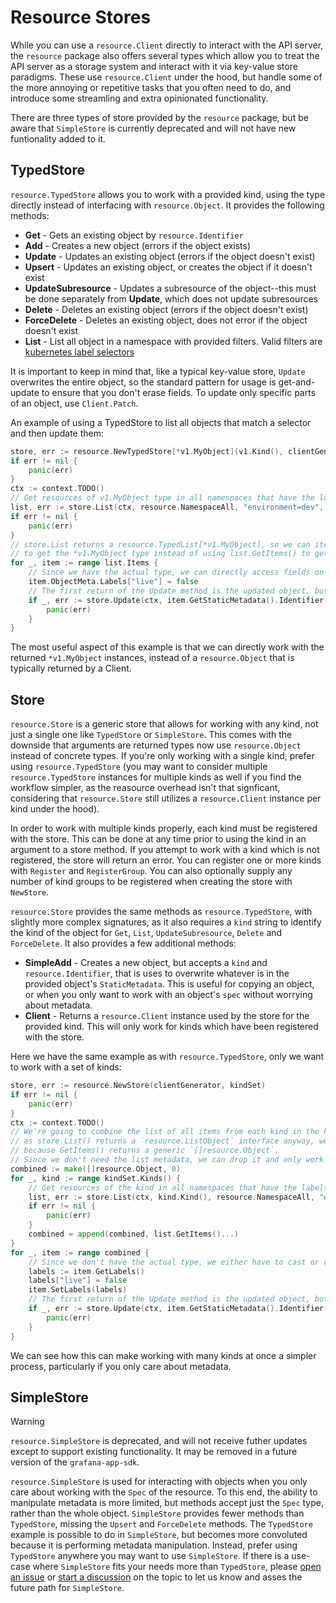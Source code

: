 # Resource Stores

While you can use a `resource.Client` directly to interact with the API server, the `resource` package also offers several types which allow you to treat the API server as a storage system and interact with it via key-value store paradigms. These use `resource.Client` under the hood, but handle some of the more annoying or repetitive tasks that you often need to do, and introduce some streamling and extra opinionated functionality.

There are three types of store provided by the `resource` package, but be aware that `SimpleStore` is currently deprecated and will not have new funtionality added to it.

## TypedStore

`resource.TypedStore` allows you to work with a provided kind, using the type directly instead of interfacing with `resource.Object`. It provides the following methods:
* **Get** - Gets an existing object by `resource.Identifier`
* **Add** - Creates a new object (errors if the object exists)
* **Update** - Updates an existing object (errors if the object doesn't exist)
* **Upsert** - Updates an existing object, or creates the object if it doesn't exist
* **UpdateSubresource** - Updates a subresource of the object--this must be done separately from **Update**, which does not update subresources
* **Delete** - Deletes an existing object (errors if the object doesn't exist)
* **ForceDelete** - Deletes an existing object, does not error if the object doesn't exist
* **List** - List all object in a namespace with provided filters. Valid filters are [kubernetes label selectors](https://kubernetes.io/docs/concepts/overview/working-with-objects/labels/#label-selectors)

It is important to keep in mind that, like a typical key-value store, `Update` overwrites the entire object, so the standard pattern for usage is get-and-update to ensure that you don't erase fields. To update only specific parts of an object, use `Client.Patch`.

An example of using a TypedStore to list all objects that match a selector and then update them:
```go
store, err := resource.NewTypedStore[*v1.MyObject](v1.Kind(), clientGenerator)
if err != nil {
    panic(err)
}
ctx := context.TODO()
// Get resources of v1.MyObject type in all namespaces that have the labels `environment=dev` and `live=true`
list, err := store.List(ctx, resource.NamespaceAll, "environment=dev", "live=true")
if err != nil {
    panic(err)
}
// store.List returns a resource.TypedList[*v1.MyObject], so we can iterate through list.Items 
// to get the *v1.MyObject type instead of using list.GetItems() to get a list of resource.Object types
for _, item := range list.Items {
    // Since we have the actual type, we can directly access fields on it without needing to cast
    item.ObjectMeta.Labels["live"] = false
    // The first return of the Update method is the updated object, but we can discard that because we don't care about it
    if _, err := store.Update(ctx, item.GetStaticMetadata().Identifier(), item); err != nil {
        panic(err)
    }
}
```
The most useful aspect of this example is that we can directly work with the returned `*v1.MyObject` instances, instead of a `resource.Object` that is typically returned by a Client.

## Store

`resource.Store` is a generic store that allows for working with any kind, not just a single one like `TypedStore` or `SimpleStore`. This comes with the downside that arguments are returned types now use `resource.Object` instead of concrete types. If you're only working with a single kind, prefer using `resource.TypedStore` (you may want to consider multiple `resource.TypedStore` instances for multiple kinds as well if you find the workflow simpler, as the reasource overhead isn't that signficant, considering that `resource.Store` still utilizes a `resource.Client` instance per kind under the hood). 

In order to work with multiple kinds properly, each kind must be registered with the store. This can be done at any time prior to using the kind in an argument to a store method. If you attempt to work with a kind which is not registered, the store will return an error. You can register one or more kinds with `Register` and `RegisterGroup`. You can also optionally supply any number of kind groups to be registered when creating the store with `NewStore`.

`resource.Store` provides the same methods as `resource.TypedStore`, with slightly more complex signatures, as it also requires a `kind` string to identify the kind of the object for `Get`, `List`, `UpdateSubresource`, `Delete` and `ForceDelete`. It also provides a few additional methods:
* **SimpleAdd** - Creates a new object, but accepts a `kind` and `resource.Identifier`, that is uses to overwrite whatever is in the provided object's `StaticMetadata`. This is useful for copying an object, or when you only want to work with an object's `spec` without worrying about metadata.
* **Client** - Returns a `resource.Client` instance used by the store for the provided kind. This will only work for kinds which have been registered with the store.

Here we have the same example as with `resource.TypedStore`, only we want to work with a set of kinds:
```go
store, err := resource.NewStore(clientGenerator, kindSet)
if err != nil {
    panic(err)
}
ctx := context.TODO()
// We're going to combine the list of all items from each kind in the kindSet, 
// as store.List() returns a `resource.ListObject` interface anyway, we don't lose type information, 
// because GetItems() returns a generic `[]resource.Object`.
// Since we don't need the list metadata, we can drop it and only work with the []resource.Object GetItems() response.
combined := make([]resource.Object, 0)
for _, kind := range kindSet.Kinds() {
    // Get resources of the kind in all namespaces that have the labels `environment=dev` and `live=true`
    list, err := store.List(ctx, kind.Kind(), resource.NamespaceAll, "environment=dev", "live=true")
    if err != nil {
        panic(err)
    }
    combined = append(combined, list.GetItems()...)
}
for _, item := range combined {
    // Since we don't have the actual type, we either have to cast or call resource.Object methods
    labels := item.GetLabels()
    labels["live"] = false
    item.SetLabels(labels)
    // The first return of the Update method is the updated object, but we can discard that because we don't care about it
    if _, err := store.Update(ctx, item.GetStaticMetadata().Identifier(), item); err != nil {
        panic(err)
    }
}
```
We can see how this can make working with many kinds at once a simpler process, particularly if you only care about metadata.

## SimpleStore

> [!WARNING]
> `resource.SimpleStore` is deprecated, and will not receive futher updates except to support existing functionality.
> It may be removed in a future version of the `grafana-app-sdk`.

`resource.SimpleStore` is used for interacting with objects when you only care about working with the `Spec` of the resource. To this end, the ability to manipulate metadata is more limited, but methods accept just the `Spec` type, rather than the whole object. `SimpleStore` provides fewer methods than `TypedStore`, missing the `Upsert` and `ForceDelete` methods. The `TypedStore` example is possible to do in `SimpleStore`, but becomes more convoluted because it is performing metadata manipulation. Instead, prefer using `TypedStore` anywhere you may want to use `SimpleStore`. If there is a use-case where `SimpleStore` fits your needs more than `TypedStore`, please [open an issue](https://github.com/grafana/grafana-app-sdk/issues) or [start a discussion](https://github.com/grafana/grafana-app-sdk/discussions) on the topic to let us know and asses the future path for `SimpleStore`.